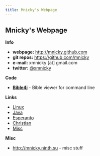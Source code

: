 ```yaml
---
title: Mnicky's Webpage
---
```


## Mnicky's Webpage ##




**Info**

* **webpage:** <http://mnicky.github.com>
* **git repos:** <https://github.com/mnicky>
* **e-mail:** xmnicky \[at\] gmail.com
* **twitter:** [@xmnicky](http://twitter.com/xmnicky)

**Code**

* **[Bible4j](https://github.com/mnicky/bible4j)** - Bible viewer for command line

**Links**

* [Linux](/links/linux.html)
* [Java](/links/java.html)
* [Esperanto](/links/esperanto.html)
* [Christian](/links/christian.html)
* [Misc](/links/misc.html)

**Misc**

* <http://mnicky.ninth.su> - misc stuff
